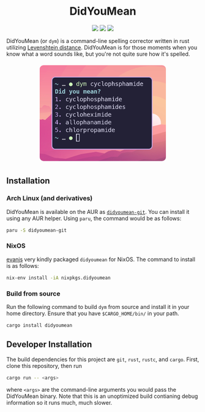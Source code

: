 <h1 align="center">DidYouMean</h1>

<p align="center">
    <a href="LICENSE"> <img src="https://img.shields.io/aur/license/didyoumean-git?style=for-the-badge" /></a>
    <a href="https://aur.archlinux.org/packages/didyoumean-git/"> <img src="https://img.shields.io/aur/version/didyoumean-git?color=1793d1&label=didyoumean-git&logo=arch-linux&style=for-the-badge" /></a>
    <a href="https://lib.rs/crates/didyoumean"> <img src="https://img.shields.io/crates/v/didyoumean?color=red&label=crates.io/lib.rs&logo=Rust&style=for-the-badge" /></a>
</p>

DidYouMean (or `dym`) is a command-line spelling corrector written in rust utilizing [Levenshtein distance](https://en.wikipedia.org/wiki/Levenshtein_distance). DidYouMean is for those moments when you know what a word sounds like, but you're not quite sure how it's spelled.

<p align="center">
    <!-- <img src="img/meningitis.png" height="250" style="border-radius: 10px; margin: 0.5em;"/> -->
    <img src="img/cyclophosphamide.png" height="250" style="border-radius: 10px; margin: 0.5em;"/>
</p>

## Installation

### Arch Linux (and derivatives)

DidYouMean is available on the AUR as [`didyoumean-git`](https://aur.archlinux.org/packages/didyoumean-git). You can install it using any AUR helper. Using `paru`, the command would be as follows:

```sh
paru -S didyoumean-git
```

### NixOS

[evanjs](https://github.com/evanjs) very kindly packaged `didyoumean` for NixOS. The command to install is as follows:

```sh
nix-env install -iA nixpkgs.didyoumean
```

### Build from source

Run the following command to build `dym` from source and install it in your home directory. Ensure that you have `$CARGO_HOME/bin/` in your path.

```sh
cargo install didyoumean
```

## Developer Installation

The build dependencies for this project are `git`, `rust`, `rustc`, and `cargo`. First, clone this repository, then run

```sh
cargo run -- <args>
```

where `<args>` are the command-line arguments you would pass the DidYouMean binary. Note that this is an unoptimized build contianing debug information so it runs much, much slower.
